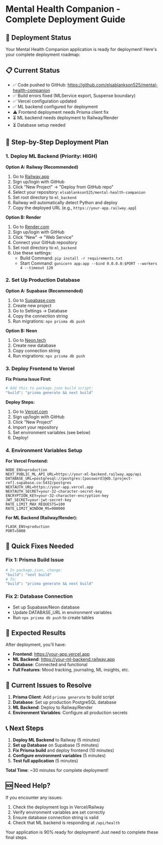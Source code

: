 # Mental Health Companion - Complete Deployment Guide

## 🚀 Deployment Status

Your Mental Health Companion application is ready for deployment! Here's your complete deployment roadmap:

## 📋 Current Status
- ✅ Code pushed to GitHub: https://github.com/elsablankson525/mental-health-companion
- ✅ Build errors fixed (MLService export, Suspense boundary)
- ✅ Vercel configuration updated
- ✅ ML backend configured for deployment
- ⚠️ Frontend deployment needs Prisma client fix
- ⏳ ML backend needs deployment to Railway/Render
- ⏳ Database setup needed

## 🎯 Step-by-Step Deployment Plan

### 1. Deploy ML Backend (Priority: HIGH)

**Option A: Railway (Recommended)**
1. Go to [Railway.app](https://railway.app)
2. Sign up/login with GitHub
3. Click "New Project" → "Deploy from GitHub repo"
4. Select your repository: `elsablankson525/mental-health-companion`
5. Set root directory to `ml_backend`
6. Railway will automatically detect Python and deploy
7. Copy the deployed URL (e.g., `https://your-app.railway.app`)

**Option B: Render**
1. Go to [Render.com](https://render.com)
2. Sign up/login with GitHub
3. Click "New" → "Web Service"
4. Connect your GitHub repository
5. Set root directory to `ml_backend`
6. Use these settings:
   - Build Command: `pip install -r requirements.txt`
   - Start Command: `gunicorn app:app --bind 0.0.0.0:$PORT --workers 4 --timeout 120`

### 2. Set Up Production Database

**Option A: Supabase (Recommended)**
1. Go to [Supabase.com](https://supabase.com)
2. Create new project
3. Go to Settings → Database
4. Copy the connection string
5. Run migrations: `npx prisma db push`

**Option B: Neon**
1. Go to [Neon.tech](https://neon.tech)
2. Create new database
3. Copy connection string
4. Run migrations: `npx prisma db push`

### 3. Deploy Frontend to Vercel

**Fix Prisma Issue First:**
```bash
# Add this to package.json build script:
"build": "prisma generate && next build"
```

**Deploy Steps:**
1. Go to [Vercel.com](https://vercel.com)
2. Sign up/login with GitHub
3. Click "New Project"
4. Import your repository
5. Set environment variables (see below)
6. Deploy!

### 4. Environment Variables Setup

**For Vercel Frontend:**
```
NODE_ENV=production
NEXT_PUBLIC_ML_API_URL=https://your-ml-backend.railway.app/api
DATABASE_URL=postgresql://postgres:[password]@db.[project-ref].supabase.co:5432/postgres
NEXTAUTH_URL=https://your-app.vercel.app
NEXTAUTH_SECRET=your-32-character-secret-key
ENCRYPTION_KEY=your-32-character-encryption-key
JWT_SECRET=your-jwt-secret-key
RATE_LIMIT_MAX_REQUESTS=100
RATE_LIMIT_WINDOW_MS=900000
```

**For ML Backend (Railway/Render):**
```
FLASK_ENV=production
PORT=5000
```

## 🔧 Quick Fixes Needed

### Fix 1: Prisma Build Issue
```bash
# In package.json, change:
"build": "next build"
# To:
"build": "prisma generate && next build"
```

### Fix 2: Database Connection
- Set up Supabase/Neon database
- Update DATABASE_URL in environment variables
- Run `npx prisma db push` to create tables

## 🎉 Expected Results

After deployment, you'll have:
- **Frontend**: https://your-app.vercel.app
- **ML Backend**: https://your-ml-backend.railway.app
- **Database**: Connected and functional
- **Full Features**: Mood tracking, journaling, ML insights, etc.

## 🚨 Current Issues to Resolve

1. **Prisma Client**: Add `prisma generate` to build script
2. **Database**: Set up production PostgreSQL database
3. **ML Backend**: Deploy to Railway/Render
4. **Environment Variables**: Configure all production secrets

## 📞 Next Steps

1. **Deploy ML Backend** to Railway (5 minutes)
2. **Set up Database** on Supabase (5 minutes)
3. **Fix Prisma build** and deploy frontend (10 minutes)
4. **Configure environment variables** (5 minutes)
5. **Test full application** (5 minutes)

**Total Time**: ~30 minutes for complete deployment!

## 🆘 Need Help?

If you encounter any issues:
1. Check the deployment logs in Vercel/Railway
2. Verify environment variables are set correctly
3. Ensure database connection string is valid
4. Check that ML backend is responding at `/api/health`

Your application is 90% ready for deployment! Just need to complete these final steps.
